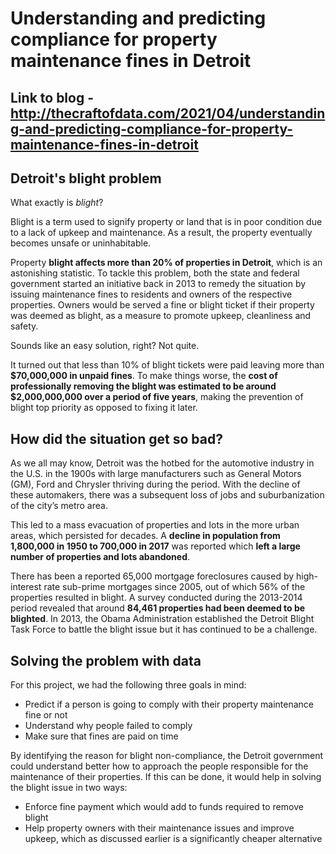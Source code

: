 # Understanding and predicting compliance for property maintenance fines in Detroit

## Link to blog - http://thecraftofdata.com/2021/04/understanding-and-predicting-compliance-for-property-maintenance-fines-in-detroit

## Detroit's blight problem

What exactly is *blight*?

Blight is a term used to signify property or land that is in poor condition due to a lack of upkeep and maintenance. As a result, the property eventually becomes unsafe or uninhabitable.

Property **blight affects more than 20% of properties in Detroit**, which is an astonishing statistic. To tackle this problem, both the state and federal government started an initiative back in 2013 to remedy the situation by issuing maintenance fines to residents and owners of the respective properties. Owners would be served a fine or blight ticket if their property was deemed as blight, as a measure to promote upkeep, cleanliness and safety.

Sounds like an easy solution, right? Not quite.

It turned out that less than 10% of blight tickets were paid leaving more than **$70,000,000 in unpaid fines**. To make things worse, the **cost of professionally removing the blight was estimated to be around $2,000,000,000 over a period of five years**, making the prevention of blight top priority as opposed to fixing it later.

## How did the situation get so bad?

As we all may know, Detroit was the hotbed for the automotive industry in the U.S. in the 1900s with large manufacturers such as General Motors (GM), Ford and Chrysler thriving during the period. With the decline of these automakers, there was a subsequent loss of jobs and suburbanization of the city’s metro area.

This led to a mass evacuation of properties and lots in the more urban areas, which persisted for decades. A **decline in population from 1,800,000 in 1950 to 700,000 in 2017** was reported which **left a large number of properties and lots abandoned**.

There has been a reported 65,000 mortgage foreclosures caused by high-interest rate sub-prime mortgages since 2005, out of which 56% of the properties resulted in blight. A survey conducted during the 2013-2014 period revealed that around **84,461 properties had been deemed to be blighted**. In 2013, the Obama Administration established the Detroit Blight Task Force to battle the blight issue but it has continued to be a challenge.

## Solving the problem with data

For this project, we had the following three goals in mind:

- Predict if a person is going to comply with their property maintenance fine or not
- Understand why people failed to comply
- Make sure that fines are paid on time

By identifying the reason for blight non-compliance, the Detroit government could understand better how to approach the people responsible for the maintenance of their properties. If this can be done, it would help in solving the blight issue in two ways:

- Enforce fine payment which would add to funds required to remove blight
- Help property owners with their maintenance issues and improve upkeep, which as discussed earlier is a significantly cheaper alternative

